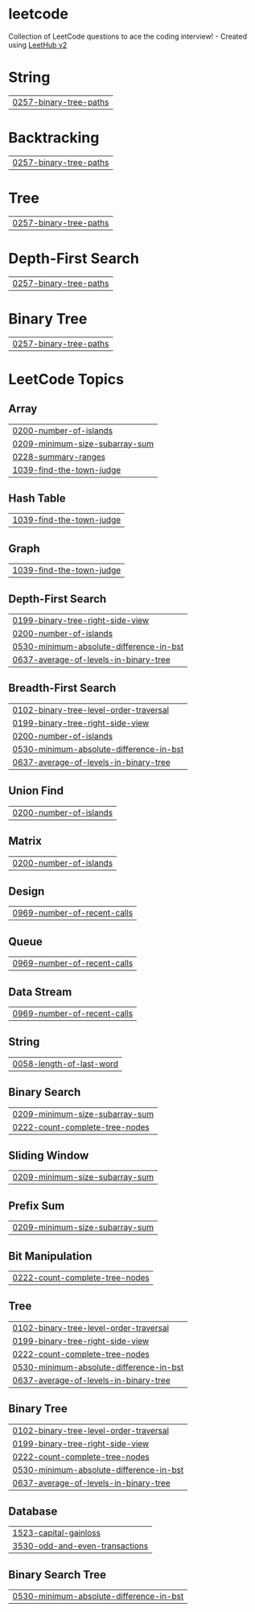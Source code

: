# leetcode
Collection of LeetCode questions to ace the coding interview! - Created using [LeetHub v2](https://github.com/arunbhardwaj/LeetHub-2.0)


# String
|  |
| ------- |
| [0257-binary-tree-paths](https://github.com/jeongyeon-park/leetcode/tree/master/0257-binary-tree-paths) |
# Backtracking
|  |
| ------- |
| [0257-binary-tree-paths](https://github.com/jeongyeon-park/leetcode/tree/master/0257-binary-tree-paths) |
# Tree
|  |
| ------- |
| [0257-binary-tree-paths](https://github.com/jeongyeon-park/leetcode/tree/master/0257-binary-tree-paths) |
# Depth-First Search
|  |
| ------- |
| [0257-binary-tree-paths](https://github.com/jeongyeon-park/leetcode/tree/master/0257-binary-tree-paths) |
# Binary Tree
|  |
| ------- |
| [0257-binary-tree-paths](https://github.com/jeongyeon-park/leetcode/tree/master/0257-binary-tree-paths) |
<!---LeetCode Topics Start-->
# LeetCode Topics
## Array
|  |
| ------- |
| [0200-number-of-islands](https://github.com/jeongyeon-park/leetcode/tree/master/0200-number-of-islands) |
| [0209-minimum-size-subarray-sum](https://github.com/jeongyeon-park/leetcode/tree/master/0209-minimum-size-subarray-sum) |
| [0228-summary-ranges](https://github.com/jeongyeon-park/leetcode/tree/master/0228-summary-ranges) |
| [1039-find-the-town-judge](https://github.com/jeongyeon-park/leetcode/tree/master/1039-find-the-town-judge) |
## Hash Table
|  |
| ------- |
| [1039-find-the-town-judge](https://github.com/jeongyeon-park/leetcode/tree/master/1039-find-the-town-judge) |
## Graph
|  |
| ------- |
| [1039-find-the-town-judge](https://github.com/jeongyeon-park/leetcode/tree/master/1039-find-the-town-judge) |
## Depth-First Search
|  |
| ------- |
| [0199-binary-tree-right-side-view](https://github.com/jeongyeon-park/leetcode/tree/master/0199-binary-tree-right-side-view) |
| [0200-number-of-islands](https://github.com/jeongyeon-park/leetcode/tree/master/0200-number-of-islands) |
| [0530-minimum-absolute-difference-in-bst](https://github.com/jeongyeon-park/leetcode/tree/master/0530-minimum-absolute-difference-in-bst) |
| [0637-average-of-levels-in-binary-tree](https://github.com/jeongyeon-park/leetcode/tree/master/0637-average-of-levels-in-binary-tree) |
## Breadth-First Search
|  |
| ------- |
| [0102-binary-tree-level-order-traversal](https://github.com/jeongyeon-park/leetcode/tree/master/0102-binary-tree-level-order-traversal) |
| [0199-binary-tree-right-side-view](https://github.com/jeongyeon-park/leetcode/tree/master/0199-binary-tree-right-side-view) |
| [0200-number-of-islands](https://github.com/jeongyeon-park/leetcode/tree/master/0200-number-of-islands) |
| [0530-minimum-absolute-difference-in-bst](https://github.com/jeongyeon-park/leetcode/tree/master/0530-minimum-absolute-difference-in-bst) |
| [0637-average-of-levels-in-binary-tree](https://github.com/jeongyeon-park/leetcode/tree/master/0637-average-of-levels-in-binary-tree) |
## Union Find
|  |
| ------- |
| [0200-number-of-islands](https://github.com/jeongyeon-park/leetcode/tree/master/0200-number-of-islands) |
## Matrix
|  |
| ------- |
| [0200-number-of-islands](https://github.com/jeongyeon-park/leetcode/tree/master/0200-number-of-islands) |
## Design
|  |
| ------- |
| [0969-number-of-recent-calls](https://github.com/jeongyeon-park/leetcode/tree/master/0969-number-of-recent-calls) |
## Queue
|  |
| ------- |
| [0969-number-of-recent-calls](https://github.com/jeongyeon-park/leetcode/tree/master/0969-number-of-recent-calls) |
## Data Stream
|  |
| ------- |
| [0969-number-of-recent-calls](https://github.com/jeongyeon-park/leetcode/tree/master/0969-number-of-recent-calls) |
## String
|  |
| ------- |
| [0058-length-of-last-word](https://github.com/jeongyeon-park/leetcode/tree/master/0058-length-of-last-word) |
## Binary Search
|  |
| ------- |
| [0209-minimum-size-subarray-sum](https://github.com/jeongyeon-park/leetcode/tree/master/0209-minimum-size-subarray-sum) |
| [0222-count-complete-tree-nodes](https://github.com/jeongyeon-park/leetcode/tree/master/0222-count-complete-tree-nodes) |
## Sliding Window
|  |
| ------- |
| [0209-minimum-size-subarray-sum](https://github.com/jeongyeon-park/leetcode/tree/master/0209-minimum-size-subarray-sum) |
## Prefix Sum
|  |
| ------- |
| [0209-minimum-size-subarray-sum](https://github.com/jeongyeon-park/leetcode/tree/master/0209-minimum-size-subarray-sum) |
## Bit Manipulation
|  |
| ------- |
| [0222-count-complete-tree-nodes](https://github.com/jeongyeon-park/leetcode/tree/master/0222-count-complete-tree-nodes) |
## Tree
|  |
| ------- |
| [0102-binary-tree-level-order-traversal](https://github.com/jeongyeon-park/leetcode/tree/master/0102-binary-tree-level-order-traversal) |
| [0199-binary-tree-right-side-view](https://github.com/jeongyeon-park/leetcode/tree/master/0199-binary-tree-right-side-view) |
| [0222-count-complete-tree-nodes](https://github.com/jeongyeon-park/leetcode/tree/master/0222-count-complete-tree-nodes) |
| [0530-minimum-absolute-difference-in-bst](https://github.com/jeongyeon-park/leetcode/tree/master/0530-minimum-absolute-difference-in-bst) |
| [0637-average-of-levels-in-binary-tree](https://github.com/jeongyeon-park/leetcode/tree/master/0637-average-of-levels-in-binary-tree) |
## Binary Tree
|  |
| ------- |
| [0102-binary-tree-level-order-traversal](https://github.com/jeongyeon-park/leetcode/tree/master/0102-binary-tree-level-order-traversal) |
| [0199-binary-tree-right-side-view](https://github.com/jeongyeon-park/leetcode/tree/master/0199-binary-tree-right-side-view) |
| [0222-count-complete-tree-nodes](https://github.com/jeongyeon-park/leetcode/tree/master/0222-count-complete-tree-nodes) |
| [0530-minimum-absolute-difference-in-bst](https://github.com/jeongyeon-park/leetcode/tree/master/0530-minimum-absolute-difference-in-bst) |
| [0637-average-of-levels-in-binary-tree](https://github.com/jeongyeon-park/leetcode/tree/master/0637-average-of-levels-in-binary-tree) |
## Database
|  |
| ------- |
| [1523-capital-gainloss](https://github.com/jeongyeon-park/leetcode/tree/master/1523-capital-gainloss) |
| [3530-odd-and-even-transactions](https://github.com/jeongyeon-park/leetcode/tree/master/3530-odd-and-even-transactions) |
## Binary Search Tree
|  |
| ------- |
| [0530-minimum-absolute-difference-in-bst](https://github.com/jeongyeon-park/leetcode/tree/master/0530-minimum-absolute-difference-in-bst) |
<!---LeetCode Topics End-->